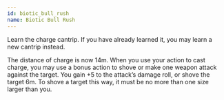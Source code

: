 ```yaml
---
id: biotic_bull_rush
name: Biotic Bull Rush
---
```

Learn the charge cantrip. If you have already learned it, you may learn a new cantrip instead.

The distance of charge is now 14m. When you use your action to cast charge, you may use a bonus action to shove or make one
weapon attack against the target. You gain +5 to the attack’s damage roll, or shove the target 6m. To shove a target this
way, it must be no more than one size larger than you.

